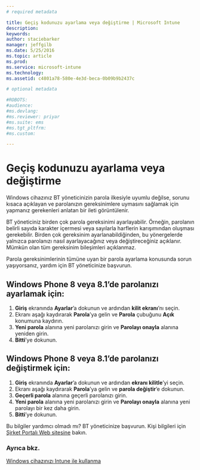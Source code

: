 ```yaml
---
# required metadata

title: Geçiş kodunuzu ayarlama veya değiştirme | Microsoft Intune
description:
keywords:
author: staciebarker
manager: jeffgilb
ms.date: 5/25/2016
ms.topic: article
ms.prod:
ms.service: microsoft-intune
ms.technology:
ms.assetid: c4801a78-580e-4e3d-beca-0b09b9b2437c

# optional metadata

#ROBOTS:
#audience:
#ms.devlang:
#ms.reviewer: priyar
#ms.suite: ems
#ms.tgt_pltfrm:
#ms.custom:

---
```


# Geçiş kodunuzu ayarlama veya değiştirme

Windows cihazınız BT yöneticinizin parola ilkesiyle uyumlu değilse, sorunu kısaca açıklayan ve parolanızın gereksinimlere uymasını sağlamak için yapmanız gerekenleri anlatan bir ileti görüntülenir.

BT yöneticiniz birden çok parola gereksinimi ayarlayabilir. Örneğin, parolanın belirli sayıda karakter içermesi veya sayılarla harflerin karışımından oluşması gerekebilir. Birden çok gereksinim ayarlanabildiğinden, bu yönergelerde yalnızca parolanızı nasıl ayarlayacağınız veya değiştireceğiniz açıklanır. Mümkün olan tüm gereksinim bileşimleri açıklanmaz. 

Parola gereksinimlerinin tümüne uyan bir parola ayarlama konusunda sorun yaşıyorsanız, yardım için BT yöneticinize başvurun.

## Windows Phone 8 veya 8.1’de parolanızı ayarlamak için:

1. **Giriş** ekranında **Ayarlar**’a dokunun ve ardından **kilit ekranı**’nı seçin.
2. Ekranı aşağı kaydırarak **Parola**’ya gelin ve **Parola** çubuğunu **Açık** konumuna kaydırın.
3. **Yeni parola** alanına yeni parolanızı girin ve **Parolayı onayla** alanına yeniden girin. 
4. **Bitti**’ye dokunun.

## Windows Phone 8 veya 8.1’de parolanızı değiştirmek için:

1. **Giriş** ekranında **Ayarlar**’a dokunun ve ardından **ekranı kilitle**’yi seçin.
2. Ekranı aşağı kaydırarak **Parola**’ya gelin ve **parola değiştir**’e dokunun.
3. **Geçerli parola** alanına geçerli parolanızı girin.
4. **Yeni parola** alanına yeni parolanızı girin ve **Parolayı onayla** alanına yeni parolayı bir kez daha girin.
4. **Bitti**’ye dokunun.

Bu bilgiler yardımcı olmadı mı? BT yöneticinize başvurun. Kişi bilgileri için [Şirket Portalı Web sitesine](http://portal.manage.microsoft.com) bakın.

### Ayrıca bkz.
[Windows cihazınızı Intune ile kullanma](using-your-windows-device-with-intune.md)

<!--HONumber=Jun16_HO2-->


